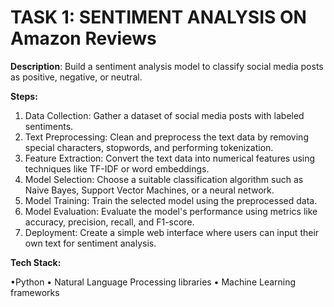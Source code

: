 # TASK 1: SENTIMENT ANALYSIS ON Amazon Reviews

**Description**: Build a sentiment analysis model to classify social media posts as positive, negative, or neutral.

**Steps:**
1. Data Collection: Gather a dataset of social media posts with labeled sentiments.
2. Text Preprocessing: Clean and preprocess the text data by removing special characters, stopwords, and performing tokenization.
3. Feature Extraction: Convert the text data into numerical features using techniques like TF-IDF or word embeddings.
4. Model Selection: Choose a suitable classification algorithm such as Naive Bayes, Support Vector Machines, or a neural network.
5. Model Training: Train the selected model using the preprocessed data.
6. Model Evaluation: Evaluate the model's performance using metrics like accuracy, precision, recall, and F1-score.
7. Deployment: Create a simple web interface where users can input their own text for sentiment analysis.

**Tech Stack:**

•Python 
• Natural Language Processing libraries 
• Machine Learning frameworks
